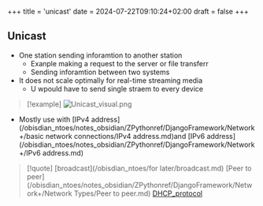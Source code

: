 +++
title = 'unicast'
date = 2024-07-22T09:10:24+02:00
draft = false
+++

## Unicast 
- One station sending inforamtion to another station 
	- Exanple making a request to the server or file transferr 
	- Sending inforamtion between two systems 
- It does not scale optimally for real-time streaming media 
	- U wpould have to send single straem to every device 
>[!example] ![Unicast_visual.png](/Notes/Unicast_visual.png)
- Mostly use with [IPv4 address](/obisdian_ntoes/notes_obsidian/ZPythonref/DjangoFramework/Network+/basic network connections/IPv4 address.md)and [IPv6 address](/obisdian_ntoes/notes_obsidian/ZPythonref/DjangoFramework/Network+/IPv6 address.md)
>[!quote] [broadcast](/obisdian_ntoes/for later/broadcast.md) [Peer to peer](/obisdian_ntoes/notes_obsidian/ZPythonref/DjangoFramework/Network+/Network Types/Peer to peer.md) [DHCP_protocol](/protocols/DHCP_protocol.md)